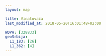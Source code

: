 ```yaml
---
layout: map

title: Vinatovača
last_modified_at: 2018-05-20T16:01:48+02:00

WDPA: [328833]
geoSrbija:
  L1_183: [26]
  L1_362: [4]
---
```

